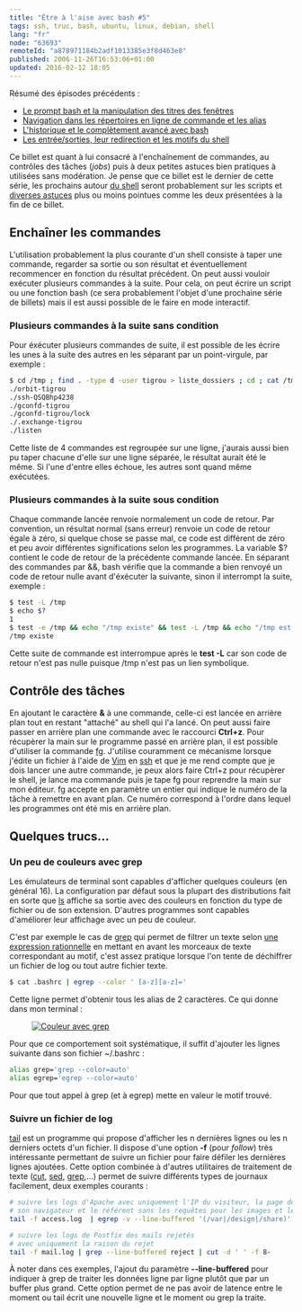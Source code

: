 ```yaml
---
title: "Être à l'aise avec bash #5"
tags: ssh, truc, bash, ubuntu, linux, debian, shell
lang: "fr"
node: "63693"
remoteId: "a878971184b2adf1013385e3f8d463e8"
published: 2006-11-26T16:53:06+01:00
updated: 2016-02-12 18:05
---
```

 
Résumé des épisodes précédents :

* [Le prompt bash et la manipulation des titres des fenêtres](/post/etre-a-l-aise-avec-bash-1)
* [Navigation dans les répertoires en ligne de commande et les alias](/post/etre-a-l-aise-avec-bash-2)
* [L'historique et le complètement avancé avec bash](/post/etre-a-l-aise-avec-bash-3)
* [Les entrée/sorties, leur redirection et les motifs du shell](/post/etre-a-l-aise-avec-bash-4)
 

Ce billet est quant à lui consacré à l'enchaînement de commandes, au contrôles
des tâches (*jobs*) puis à deux petites astuces bien pratiques à utilisées sans
modération. Je pense que ce billet est le dernier de cette série, les prochains
autour [du shell](/tag/shell) seront probablement sur les scripts et [diverses
astuces](/tag/truc) plus ou moins pointues comme les deux présentées à la fin de
ce billet.

  
## Enchaîner les commandes

 
L'utilisation probablement la plus courante d'un shell consiste à taper une
commande, regarder sa sortie ou son résultat et éventuellement recommencer en
fonction du résultat précédent. On peut aussi vouloir exécuter plusieurs
commandes à la suite. Pour cela, on peut écrire un script ou une fonction bash
(ce sera probablement l'objet d'une prochaine série de billets) mais il est
aussi possible de le faire en mode interactif.

  
### Plusieurs commandes à la suite sans condition

 
Pour éxécuter plusieurs commandes de suite, il est possible de les écrire les
unes à la suite des autres en les séparant par un point-virgule, par
exemple&nbsp;:

 ``` bash
$ cd /tmp ; find . -type d -user tigrou > liste_dossiers ; cd ; cat /tmp/liste_dossiers
./orbit-tigrou
./ssh-QSQBhp4238
./gconfd-tigrou
./gconfd-tigrou/lock
./.exchange-tigrou
./listen
```

 
Cette liste de 4 commandes est regroupée sur une ligne, j'aurais aussi bien pu
taper chacune d'elle sur une ligne séparée, le résultat aurait été le même. Si
l'une d'entre elles échoue, les autres sont quand même exécutées.

   
### Plusieurs commandes à la suite sous condition

 
Chaque commande lancée renvoie normalement un code de retour. Par convention, un
résultat normal (sans erreur) renvoie un code de retour égale à zéro, si quelque
chose se passe mal, ce code est différent de zéro et peu avoir différentes
significations selon les programmes. La variable $? contient le code de retour
de la précédente commande lancée. En séparant des commandes par &amp;&amp;, bash
vérifie que la commande a bien renvoyé un code de retour nulle avant d'éxécuter
la suivante, sinon il interrompt la suite, exemple&nbsp;:

 ``` bash
$ test -L /tmp
$ echo $?
1
$ test -e /tmp && echo "/tmp existe" && test -L /tmp && echo "/tmp est un lien symbolique"
/tmp existe
```

Cette suite de commande est interrompue après le **test -L** car son code de
retour n'est pas nulle puisque /tmp n'est pas un lien symbolique.

    
## Contrôle des tâches

 
En ajoutant le caractère **&amp;** à une commande, celle-ci est lancée en
arrière plan tout en restant &quot;attaché&quot; au shell qui l'a lancé. On peut
aussi faire passer en arrière plan une commande avec le raccourci **Ctrl+z**.
Pour récupèrer la main sur le programme passé en arrière plan, il est possible
d'utiliser la commande [fg](http://pwet.fr/man/linux/commandes/fg). J'utilise
couramment ce mécanisme lorsque j'édite un fichier à l'aide de
[Vim](http://pwet.fr/man/linux/commandes/vim) en
[ssh](http://pwet.fr/man/linux/commandes/ssh) et que je me rend compte que je
dois lancer une autre commande, je peux alors faire Ctrl+z pour récupèrer le
shell, je lance ma commande puis je tape fg pour reprendre la main sur mon
éditeur. fg accepte en paramètre un entier qui indique le numéro de la tâche à
remettre en avant plan. Ce numéro correspond à l'ordre dans lequel les
programmes ont été mis en arrière plan.

   
## Quelques trucs…

  
### Un peu de couleurs avec grep

 
Les émulateurs de terminal sont capables d'afficher quelques couleurs (en
général 16). La configuration par défaut sous la plupart des distributions fait
en sorte que [ls](http://pwet.fr/man/linux/commandes/ls) affiche sa sortie avec
des couleurs en fonction du type de fichier ou de son extension. D'autres
programmes sont capables d'améliorer leur affichage avec un peu de couleur.

 
C'est par exemple le cas de [grep](http://pwet.fr/man/linux/commandes/grep) qui
permet de filtrer un texte selon [une expression
rationnelle](http://pwet.fr/man/linux/conventions/regex) en mettant en avant les
morceaux de texte correspondant au motif, c'est assez pratique lorsque l'on
tente de déchiffrer un fichier de log ou tout autre fichier texte.

 ``` bash
$ cat .bashrc | egrep --color ' [a-z][a-z]='
```

 
Cette ligne permet d'obtenir tous les alias de 2 caractères. Ce qui donne dans
mon terminal :

<figure class="object-center"><a href="/images/couleur-avec-grep.png"><img loading="lazy" src="/images//couleur-avec-grep.png" alt="Couleur avec grep">
</a></figure>

 
Pour que ce comportement soit systématique, il suffit d'ajouter les lignes
suivante dans son fichier ~/.bashrc&nbsp;:

 ``` bash
alias grep='grep --color=auto'
alias egrep='egrep --color=auto'
```

 
Pour que tout appel à grep (et à egrep) mette en valeur le motif trouvé.

   
### Suivre un fichier de log

 
[tail](http://pwet.fr/man/linux/commandes/tail) est un programme qui propose
d'afficher les n dernières lignes ou les n derniers octets d'un fichier. Il
dispose d'une option **-f** (pour *follow*) très intéressante permettant de
suivre un fichier pour faire défiler les dernières lignes ajoutées. Cette option
combinée à d'autres utilitaires de traitement de texte
([cut](http://pwet.fr/man/linux/commandes/cut),
[sed](http://pwet.fr/man/linux/commandes/sed),
[grep](http://pwet.fr/man/linux/commandes/grep),…) permet de suivre
différents types de journaux facilement, deux exemples courants :

 ``` bash
# suivre les logs d'Apache avec uniquement l'IP du visiteur, la page demandée,
# son navigateur et le référent sans les requêtes pour les images et les feuilles de style
tail -f access.log  | egrep -v --line-buffered '(/var|/design|/share)' | cut -d ' ' -f 1,7,12-

# suivre les logs de Postfix des mails rejetés
# avec uniquement la raison du rejet
tail -f mail.log | grep --line-buffered reject | cut -d ' ' -f 8-
```

À noter dans ces exemples, l'ajout du paramètre **--line-buffered** pour
indiquer à grep de traiter les données ligne par ligne plutôt que par un buffer
plus grand. Cette option permet de ne pas avoir de latence entre le moment ou
tail écrit une nouvelle ligne et le moment ou grep la traite.
